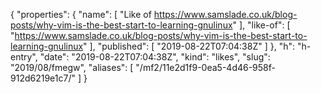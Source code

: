 {
  "properties": {
    "name": [
      "Like of https://www.samslade.co.uk/blog-posts/why-vim-is-the-best-start-to-learning-gnulinux"
    ],
    "like-of": [
      "https://www.samslade.co.uk/blog-posts/why-vim-is-the-best-start-to-learning-gnulinux"
    ],
    "published": [
      "2019-08-22T07:04:38Z"
    ]
  },
  "h": "h-entry",
  "date": "2019-08-22T07:04:38Z",
  "kind": "likes",
  "slug": "2019/08/fmegw",
  "aliases": [
    "/mf2/11e2d1f9-0ea5-4d46-958f-912d6219e1c7/"
  ]
}
